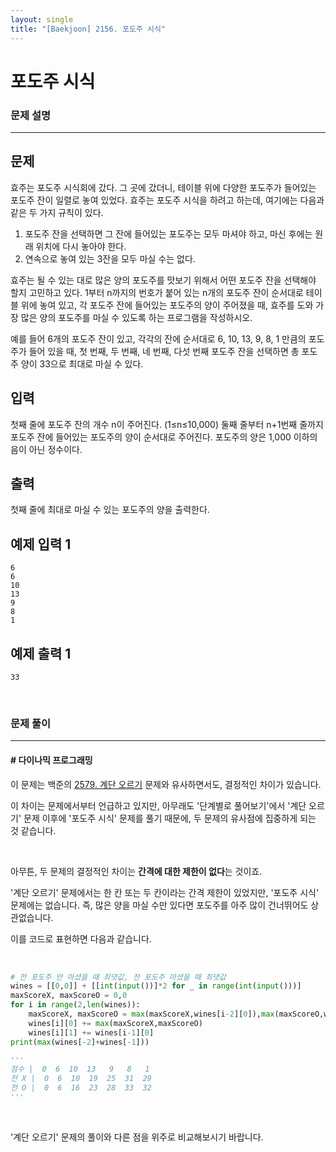 ```yaml
---
layout: single
title: "[Baekjoon] 2156. 포도주 시식"
---
```




# 포도주 시식

### 문제 설명

---

## 문제

효주는 포도주 시식회에 갔다. 그 곳에 갔더니, 테이블 위에 다양한 포도주가 들어있는 포도주 잔이 일렬로 놓여 있었다. 효주는 포도주 시식을 하려고 하는데, 여기에는 다음과 같은 두 가지 규칙이 있다.

1. 포도주 잔을 선택하면 그 잔에 들어있는 포도주는 모두 마셔야 하고, 마신 후에는 원래 위치에 다시 놓아야 한다.
2. 연속으로 놓여 있는 3잔을 모두 마실 수는 없다.

효주는 될 수 있는 대로 많은 양의 포도주를 맛보기 위해서 어떤 포도주 잔을 선택해야 할지 고민하고 있다. 1부터 n까지의 번호가 붙어 있는 n개의 포도주 잔이 순서대로 테이블 위에 놓여 있고, 각 포도주 잔에 들어있는 포도주의 양이 주어졌을 때, 효주를 도와 가장 많은 양의 포도주를 마실 수 있도록 하는 프로그램을 작성하시오. 

예를 들어 6개의 포도주 잔이 있고, 각각의 잔에 순서대로 6, 10, 13, 9, 8, 1 만큼의 포도주가 들어 있을 때, 첫 번째, 두 번째, 네 번째, 다섯 번째 포도주 잔을 선택하면 총 포도주 양이 33으로 최대로 마실 수 있다.

## 입력

첫째 줄에 포도주 잔의 개수 n이 주어진다. (1≤n≤10,000) 둘째 줄부터 n+1번째 줄까지 포도주 잔에 들어있는 포도주의 양이 순서대로 주어진다. 포도주의 양은 1,000 이하의 음이 아닌 정수이다.

## 출력

첫째 줄에 최대로 마실 수 있는 포도주의 양을 출력한다.

## 예제 입력 1 

```
6
6
10
13
9
8
1
```

## 예제 출력 1 

```
33
```

<br>

### 문제 풀이

---

#### \# 다이나믹 프로그래밍

이 문제는 백준의 [2579. 계단 오르기]() 문제와 유사하면서도, 결정적인 차이가 있습니다. 

이 차이는 문제에서부터 언급하고 있지만, 아무래도 '단계별로 풀어보기'에서 '계단 오르기' 문제 이후에 '포도주 시식' 문제를 풀기 때문에, 두 문제의 유사점에 집중하게 되는 것 같습니다. 

<br>

아무튼, 두 문제의 결정적인 차이는 **간격에 대한 제한이 없다**는 것이죠. 

'계단 오르기' 문제에서는 한 칸 또는 두 칸이라는 간격 제한이 있었지만, '포도주 시식' 문제에는 없습니다. 즉, 많은 양을 마실 수만 있다면 포도주를 아주 많이 건너뛰어도 상관없습니다. 

이를 코드로 표현하면 다음과 같습니다. 

<br>

```python
# 전 포도주 안 마셨을 때 최댓값, 전 포도주 마셨을 때 최댓값
wines = [[0,0]] + [[int(input())]*2 for _ in range(int(input()))]
maxScoreX, maxScoreO = 0,0
for i in range(2,len(wines)):
    maxScoreX, maxScoreO = max(maxScoreX,wines[i-2][0]),max(maxScoreO,wines[i-2][1])
    wines[i][0] += max(maxScoreX,maxScoreO)
    wines[i][1] += wines[i-1][0]
print(max(wines[-2]+wines[-1]))

'''
점수 |  0  6  10  13   9   8   1
전 X |  0  6  10  19  25  31  29
전 O |  0  6  16  23  28  33  32
'''
```

<br>

'계단 오르기' 문제의 풀이와 다른 점을 위주로 비교해보시기 바랍니다. 

